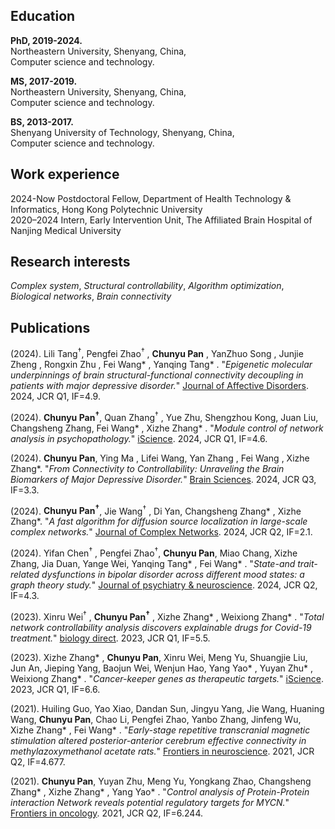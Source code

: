 

## Education
**PhD, 2019-2024.**<br>
Northeastern University, Shenyang, China,<br>
Computer science and technology.

**MS, 2017-2019.**<br>
Northeastern University, Shenyang, China,<br>
Computer science and technology.

**BS, 2013-2017.**<br>
Shenyang University of Technology, Shenyang, China,<br>
Computer science and technology. 

## Work experience
2024-Now  Postdoctoral Fellow, Department of Health Technology & Informatics, Hong Kong Polytechnic University <br>
2020–2024  Intern, Early Intervention Unit, The Affiliated Brain Hospital of Nanjing Medical University

## Research interests
_Complex system_, _Structural controllability_, _Algorithm optimization_, _Biological networks_, _Brain connectivity_

## Publications
(2024). Lili Tang<sup>†</sup>, Pengfei Zhao<sup>†</sup> , **Chunyu Pan** , YanZhuo Song , Junjie Zheng , Rongxin Zhu , Fei Wang* , Yanqing Tang* . "_Epigenetic molecular underpinnings of brain structural-functional connectivity decoupling in patients with major depressive disorder._"  <u>Journal of Affective Disorders</u>. 2024, JCR Q1, IF=4.9.

(2024). **Chunyu Pan<sup>†</sup>**, Quan Zhang<sup>†</sup> , Yue Zhu, Shengzhou Kong, Juan Liu, Changsheng Zhang, Fei Wang* , Xizhe Zhang* . "_Module control of network analysis in psychopathology._"  <u>iScience</u>. 2024, JCR Q1, IF=4.6.

(2024). **Chunyu Pan**, Ying Ma , Lifei Wang, Yan Zhang , Fei Wang , Xizhe Zhang*. "_From Connectivity to Controllability: Unraveling the Brain Biomarkers of Major Depressive Disorder._" <u>Brain Sciences</u>. 2024, JCR Q3, IF=3.3.

(2024). **Chunyu Pan<sup>†</sup>**, Jie Wang<sup>†</sup> , Di Yan, Changsheng Zhang* , Xizhe Zhang*. "_A fast algorithm for diffusion source localization in large-scale complex networks._"  <u>Journal of Complex Networks</u>.  2024, JCR Q2, IF=2.1.

(2024). Yifan Chen<sup>†</sup> , Pengfei Zhao<sup>†</sup>, **Chunyu Pan**, Miao Chang, Xizhe Zhang, Jia Duan, Yange Wei, Yanqing Tang* , Fei Wang* . "_State-and trait-related dysfunctions in bipolar disorder across different mood states: a graph theory study._" <u>Journal of psychiatry & neuroscience</u>. 2024, JCR Q2, IF=4.3.

(2023). Xinru Wei<sup>†</sup> , **Chunyu Pan<sup>†</sup>** , Xizhe Zhang* , Weixiong Zhang* . "_Total network controllability analysis discovers explainable drugs for Covid-19 treatment._" <u>biology direct</u>. 2023, JCR Q1, IF=5.5.

(2023). Xizhe Zhang* , **Chunyu Pan**, Xinru Wei, Meng Yu, Shuangjie Liu, Jun An, Jieping Yang, Baojun Wei, Wenjun Hao, Yang Yao* , Yuyan Zhu* , Weixiong Zhang* . "_Cancer-keeper genes as therapeutic targets._"   <u>iScience</u>.  2023, JCR Q1, IF=6.6.

(2021). Huiling Guo, Yao Xiao, Dandan Sun, Jingyu Yang, Jie Wang, Huaning Wang, **Chunyu Pan**, Chao Li, Pengfei Zhao, Yanbo Zhang, Jinfeng Wu, Xizhe Zhang* , Fei Wang* . "_Early-stage repetitive transcranial magnetic stimulation altered posterior-anterior cerebrum effective connectivity in methylazoxymethanol acetate rats._" <u>Frontiers in neuroscience</u>.  2021, JCR Q2, IF=4.677.

(2021). **Chunyu Pan**, Yuyan Zhu, Meng Yu, Yongkang Zhao, Changsheng Zhang* , Xizhe Zhang* , Yang Yao* . "_Control analysis of Protein-Protein interaction Network reveals potential regulatory targets for MYCN._"
 <u>Frontiers in oncology</u>. 2021, JCR Q2, IF=6.244.
